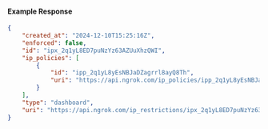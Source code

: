 <!-- Code generated for API Clients. DO NOT EDIT. -->

#### Example Response

```json
{
	"created_at": "2024-12-10T15:25:16Z",
	"enforced": false,
	"id": "ipx_2q1yL8ED7puNzYz63AZUuXhzQWI",
	"ip_policies": [
		{
			"id": "ipp_2q1yL8yEsNBJaDZagrrl8ayQ8Th",
			"uri": "https://api.ngrok.com/ip_policies/ipp_2q1yL8yEsNBJaDZagrrl8ayQ8Th"
		}
	],
	"type": "dashboard",
	"uri": "https://api.ngrok.com/ip_restrictions/ipx_2q1yL8ED7puNzYz63AZUuXhzQWI"
}
```
